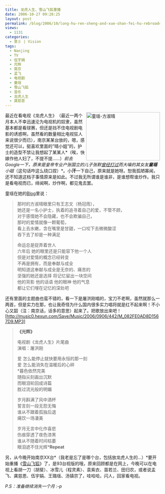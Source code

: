 ```yaml
---
title: 龙虎人生、雪山飞狐重播
date: 2006-10-27 09:28:25
layout: post
permalink: /blog/2006/10/long-hu-ren-sheng-and-xue-shan-fei-hu-rebroadcast.html
views:
  - 1131
categories:
  - 景彡 | Vision
tags:
  - Nanjing
  - TV
  - 伍宇娟
  - 光辉
  - 南京
  - 孟飞
  - 电视剧
  - 童瑶
  - 雪山飞狐
  - 音乐
  - 龙虎人生
  - 龚慈恩
---
```

最近在看电视《龙虎人生》<img src="http://junnie.3322.org/images/zhu8.net/tongyao.jpg" style="width: 240px; height: 157px; float: right;" title="童瑶-方淑晴" alt="童瑶-方淑晴" />（最近一两个月本人不幸迅速沦为电视机的奴隶，虽然基本都是看球赛，但还是挡不住电视剧电影的诱惑啊，虽然看的数量相比电视狂人来说很少而已），南京某某台放的，嗯，感觉还可以，挺喜欢里面的&#8221;晴小姐&#8221;的，护士的造型不禁让我想起了某某人*（唉，快嫁作他人妇了，不提不提&#8230;&#8230;）*前去Google一下，原来是皇帝专业户张国立的儿子张默<a href="http://ent.sina.com.cn/f/zglezdr/index.shtml" title="张默打人事件_影音娱乐_新浪网" target="_blank">曾经打过</a>而大噪的其女友**童瑶**小姐*（这句话咋这么绕口捏）*。小**汗**一下自己，原来就是她呀。恕我孤陋寡闻，还不知道这档子事情原来是如此。不过我无所谓谁是谁非，是谁想帮谁炒作。我只是看电视而已，绯闻啊，炒作啊，都见鬼去罢。

童瑶在她的<a href="http://blog.sina.com.cn/m/tongyao" title="童瑶的BLOG - 童瑶 - 新浪BLOG" target="_blank">Blog</a>里说：

> 那时的方淑晴眼里只有王志文（杨冠雨），  
> 她还是一名小护士，执着的追寻着自己的爱，不管不顾，  
> 对于感情她不会隐藏，也不会欺骗自己，  
> 那时的爱情就像一颗葡萄，  
> 看上去水嫩，含在嘴里是甘甜，一口咬下去微微酸涩  
> 吞下去了却是一种满足
> 
> 命运总是捉弄着世人  
> 六年后 她的眼里还是只能容下他一个人  
> 但是对爱情的概念已经转变  
> 不再是拥有，而是奉献与成全  
> 明知道这奉献与成全是无奈的、痛苦的  
> 坚强的她还是选择 将记忆留出一块空间  
> 他的背影 他的话语 他的眼神 他的气息  
> 都让它们埋在记忆的深处吧

还有里面的主题曲也蛮不错的，看一下是屠洪刚唱的，宝刀不老啊，虽然就那么一两首，但是实力在那，也让我奇怪为什么国内很多实力唱将就是红不起来啊！不小心又韶（注：南京话，话多的意思）起来了。把歌放出来吧！  
[http://music0.hexun.com/Save/Music/2006/0906/442/M_082FE0AD8D1567D9.MP3]

> **《光辉》**
> 
> 电视剧《龙虎人生》片尾曲  
> 演唱：屠洪刚
> 
> 爱 怎么能停止就快要用永恒的那一刻  
> 爱 怎么能消失在温暖后的心碎  
> *暮色依然完美  
> 随指尖刻画出沉默  
> 而眼泪轮回成诗篇  
> 胜过流光般的明媚
> 
> 岁月斟满了风中酒杯  
> 誓言刻一段无怨无悔  
> 谁从不跟着孤独后退  
> 痛饮一场凄美
> 
> 岁月无言中化作喜悲  
> 伤痕穿透了夜色漆黑  
> 谁从不随着时间枯萎  
> 眼泪遮不住光辉***Repeat**

另，从今晚开始南京XX台*（我老是忘了是哪个台，包括放龙虎人生的&#8230;）*要开始重播《[雪山飞狐][1]》了，是93台视版的哦，原来回顾都是在网上，今晚可以在电视上看胡一刀（胡斐）、冰雪儿（程灵素）、袁紫衣、苗若兰、田归农，或者说孟飞、龚慈恩、伍宇娟、王璐瑶、汤镇宗了，哇哈哈，闪人，回家看电视。

*P.S：准备继续消失一个月 :-p*

 [1]: http://chenjun.com/blog/2004/10/xue-shan-fei-hu-gong-ci-en.html "《雪山飞狐》孟飞`龚慈恩`伍宇娟"